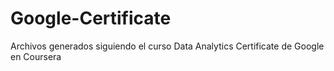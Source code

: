 # Google-Certificate

Archivos generados siguiendo el curso Data Analytics Certificate de Google en Coursera
